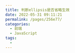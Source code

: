 ```yaml
---
title: 判断ellipsis是否省略生效
date: 2022-05-31 09:11:21
permalink: /pages/256e77/
categories:
  - 前端
  - JavaScript
tags:
  - 
---
```


